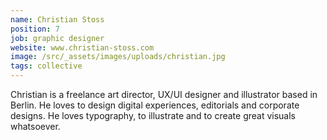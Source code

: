 ```yaml
---
name: Christian Stoss
position: 7
job: graphic designer
website: www.christian-stoss.com
image: /src/_assets/images/uploads/christian.jpg
tags: collective
---
```

Christian is a freelance art director, UX/UI designer and illustrator based in Berlin. He loves to design digital experiences, editorials and corporate designs. He loves typography, to illustrate and to create great visuals whatsoever.